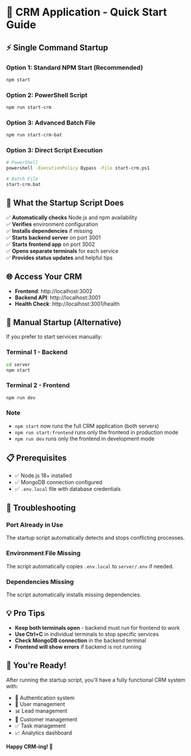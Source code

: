 # 🚀 CRM Application - Quick Start Guide

## ⚡ **Single Command Startup**

### **Option 1: Standard NPM Start (Recommended)**
```bash
npm start
```

### **Option 2: PowerShell Script**
```bash
npm run start-crm
```

### **Option 3: Advanced Batch File**
```bash
npm run start-crm-bat
```

### **Option 3: Direct Script Execution**
```bash
# PowerShell
powershell -ExecutionPolicy Bypass -File start-crm.ps1

# Batch File
start-crm.bat
```

## 🎯 **What the Startup Script Does**

✅ **Automatically checks** Node.js and npm availability  
✅ **Verifies** environment configuration  
✅ **Installs dependencies** if missing  
✅ **Starts backend server** on port 3001  
✅ **Starts frontend app** on port 3002  
✅ **Opens separate terminals** for each service  
✅ **Provides status updates** and helpful tips  

## 🌐 **Access Your CRM**

- **Frontend**: http://localhost:3002
- **Backend API**: http://localhost:3001
- **Health Check**: http://localhost:3001/health

## 🔧 **Manual Startup (Alternative)**

If you prefer to start services manually:

### **Terminal 1 - Backend**
```bash
cd server
npm start
```

### **Terminal 2 - Frontend**
```bash
npm run dev
```

### **Note**
- `npm start` now runs the full CRM application (both servers)
- `npm run start:frontend` runs only the frontend in production mode
- `npm run dev` runs only the frontend in development mode

## 📋 **Prerequisites**

- ✅ Node.js 18+ installed
- ✅ MongoDB connection configured
- ✅ `.env.local` file with database credentials

## 🚨 **Troubleshooting**

### **Port Already in Use**
The startup script automatically detects and stops conflicting processes.

### **Environment File Missing**
The script automatically copies `.env.local` to `server/.env` if needed.

### **Dependencies Missing**
The script automatically installs missing dependencies.

## 💡 **Pro Tips**

- **Keep both terminals open** - backend must run for frontend to work
- **Use Ctrl+C** in individual terminals to stop specific services
- **Check MongoDB connection** in the backend terminal
- **Frontend will show errors** if backend is not running

## 🎉 **You're Ready!**

After running the startup script, you'll have a fully functional CRM system with:
- 🔐 Authentication system
- 👥 User management
- 📊 Lead management
- 🏢 Customer management
- ✅ Task management
- 📈 Analytics dashboard

**Happy CRM-ing! 🚀**
